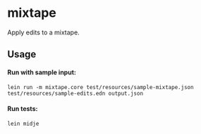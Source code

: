 # mixtape

Apply edits to a mixtape.

## Usage

#### Run with sample input:
`lein run -m mixtape.core test/resources/sample-mixtape.json test/resources/sample-edits.edn output.json`

#### Run tests:
`lein midje`
